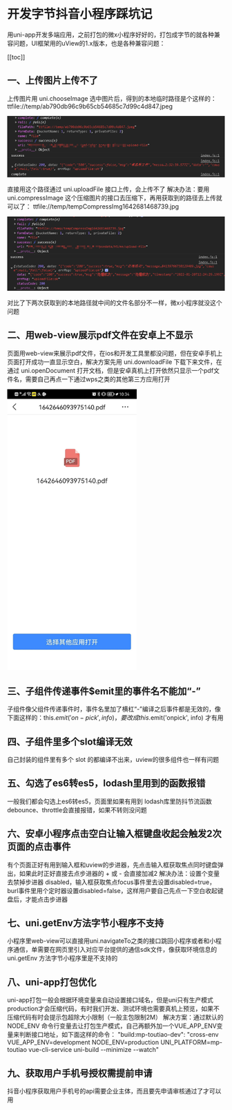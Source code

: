 # 开发字节抖音小程序踩坑记

用uni-app开发多端应用，之前打包的微x小程序好好的，打包成字节的就各种兼容问题，UI框架用的uView的1.x版本，也是各种兼容问题：

[[toc]]

## 一、上传图片上传不了
上传图片用 uni.chooseImage 选中图片后，得到的本地临时路径是个这样的：ttfile://temp/ab790db96c9b65cb54685c7d99c4d847.jpeg

![Image](./1.png)

直接用这个路径通过 uni.uploadFile 接口上传，会上传不了
解决办法：要用 uni.compressImage 这个压缩图片的接口去压缩下，再用获取到的路径去上传就可以了：
ttfile://temp/tempCompressImg1642681468739.jpg

![Image](./2.png)

对比了下两次获取到的本地路径就中间的文件名部分不一样，微x小程序就没这个问题

## 二、用web-view展示pdf文件在安卓上不显示
页面用web-view来展示pdf文件，在ios和开发工具里都没问题，但在安卓手机上页面打开成功一直显示空白，解决方案先用 uni.downloadFile 下载下来文件，在通过 uni.openDocument 打开文档，但是安卓真机上打开依然只显示一个pdf文件名，需要自己再点一下通过wps之类的其他第三方应用打开

<img src="./3.jpg" width="300">

## 三、子组件传递事件$emit里的事件名不能加“-”
子组件像父组件传递事件时，事件名里加了横杠“-”编译之后事件都是无效的，像下面这样的：this.$emit('on-pick', info)，要改成 this.$emit('onpick', info) 才有用

## 四、子组件里多个slot编译无效
自己封装的组件里有多个 slot 的都编译不出来，uview的很多组件也一样有问题

## 五、勾选了es6转es5，lodash里用到的函数报错
一般我们都会勾选上es6转es5，页面里如果有用到 lodash库里防抖节流函数 debounce、throttle会直接报错，如果不转则没问题

## 六、安卓小程序点击空白让输入框键盘收起会触发2次页面的点击事件
有个页面正好有用到输入框和uview的步进器，先点击输入框获取焦点同时键盘弹出，如果此时正好直接去点步进器的 + 或 - 会直接加减2
解决办法：设置个变量去禁掉步进器 disabled，输入框获取焦点focus事件里去设置disabled=true，burl事件里用个定时器设置disabled=false，这样用户要自己先点一下空白收起键盘后，才能点击步进器

## 七、uni.getEnv方法字节小程序不支持
小程序里web-view可以直接用uni.navigateTo之类的接口跳回小程序或者和小程序通信，单需要在网页里引入对应平台提供的通信sdk文件，像获取环境信息的 uni.getEnv 方法字节小程序里是不支持的

## 八、uni-app打包优化
uni-app打包一般会根据环境变量来自动设置接口域名，但是uni只有生产模式production才会压缩代码，有时我们开发、测试环境也需要真机上预览，如果不压缩代码有时会提示包超除大小限制（一般主包限制2M）
解决方案：通过默认的 NODE_ENV 命令行变量去让打包生产模式，自己再额外加一个VUE_APP_ENV变量来判断接口地址，如下面这样的命令：
"build:mp-toutiao-dev": "cross-env VUE_APP_ENV=development NODE_ENV=production UNI_PLATFORM=mp-toutiao vue-cli-service uni-build --minimize --watch"

## 九、获取用户手机号授权需提前申请
抖音小程序获取用户手机号的api需要企业主体，而且要先申请审核通过了才可以用